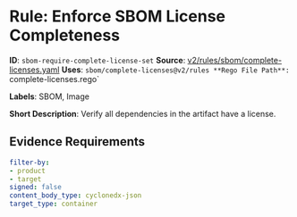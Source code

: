 # Rule: Enforce SBOM License Completeness

**ID**: `sbom-require-complete-license-set`
**Source**: [v2/rules/sbom/complete-licenses.yaml](https://github.com/scribe-public/sample-policies/v2/rules/sbom/complete-licenses.yaml)
**Uses**: `sbom/complete-licenses@v2/rules
**Rego File Path**: `complete-licenses.rego`

**Labels**: SBOM, Image

**Short Description**: Verify all dependencies in the artifact have a license.

## Evidence Requirements

```yaml
filter-by:
- product
- target
signed: false
content_body_type: cyclonedx-json
target_type: container
```
